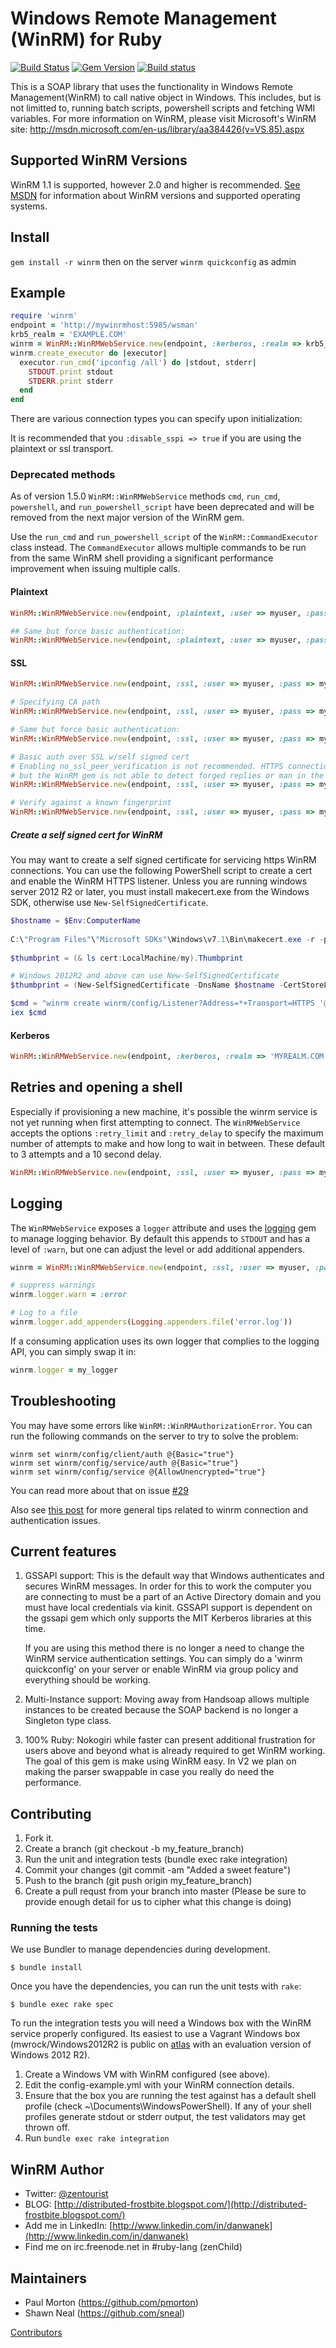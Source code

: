 # Windows Remote Management (WinRM) for Ruby
[![Build Status](https://travis-ci.org/WinRb/WinRM.svg?branch=master)](https://travis-ci.org/WinRb/WinRM)
[![Gem Version](https://badge.fury.io/rb/winrm.svg)](http://badge.fury.io/rb/winrm)
[![Build status](https://ci.appveyor.com/api/projects/status/ods9tvos78k5c15h?svg=true)](https://ci.appveyor.com/project/winrb/winrm)

This is a SOAP library that uses the functionality in Windows Remote
Management(WinRM) to call native object in Windows.  This includes, but is
not limitted to, running batch scripts, powershell scripts and fetching WMI
variables.  For more information on WinRM, please visit Microsoft's WinRM
site: http://msdn.microsoft.com/en-us/library/aa384426(v=VS.85).aspx

## Supported WinRM Versions
WinRM 1.1 is supported, however 2.0 and higher is recommended. [See MSDN](http://technet.microsoft.com/en-us/library/ff520073(v=ws.10).aspx) for information about WinRM versions and supported operating systems.

## Install
`gem install -r winrm` then on the server `winrm quickconfig` as admin

## Example
```ruby
require 'winrm'
endpoint = 'http://mywinrmhost:5985/wsman'
krb5_realm = 'EXAMPLE.COM'
winrm = WinRM::WinRMWebService.new(endpoint, :kerberos, :realm => krb5_realm)
winrm.create_executor do |executor|
  executor.run_cmd('ipconfig /all') do |stdout, stderr|
    STDOUT.print stdout
    STDERR.print stderr
  end
end
```

There are various connection types you can specify upon initialization:

It is recommended that you <code>:disable_sspi => true</code> if you are using the plaintext or ssl transport.

### Deprecated methods
As of version 1.5.0 `WinRM::WinRMWebService` methods `cmd`, `run_cmd`, `powershell`, and `run_powershell_script` have been deprecated and will be removed from the next major version of the WinRM gem.

Use the `run_cmd` and `run_powershell_script` of the `WinRM::CommandExecutor` class instead. The `CommandExecutor` allows multiple commands to be run from the same WinRM shell providing a significant performance improvement when issuing multiple calls.

#### Plaintext
```ruby
WinRM::WinRMWebService.new(endpoint, :plaintext, :user => myuser, :pass => mypass, :disable_sspi => true)

## Same but force basic authentication:
WinRM::WinRMWebService.new(endpoint, :plaintext, :user => myuser, :pass => mypass, :basic_auth_only => true)
```

#### SSL
```ruby
WinRM::WinRMWebService.new(endpoint, :ssl, :user => myuser, :pass => mypass, :disable_sspi => true)

# Specifying CA path
WinRM::WinRMWebService.new(endpoint, :ssl, :user => myuser, :pass => mypass, :ca_trust_path => '/etc/ssl/certs/cert.pem', :basic_auth_only => true)

# Same but force basic authentication:
WinRM::WinRMWebService.new(endpoint, :ssl, :user => myuser, :pass => mypass, :basic_auth_only => true)

# Basic auth over SSL w/self signed cert
# Enabling no_ssl_peer_verification is not recommended. HTTPS connections are still encrypted,
# but the WinRM gem is not able to detect forged replies or man in the middle attacks.
WinRM::WinRMWebService.new(endpoint, :ssl, :user => myuser, :pass => mypass, :basic_auth_only => true, :no_ssl_peer_verification => true)

# Verify against a known fingerprint
WinRM::WinRMWebService.new(endpoint, :ssl, :user => myuser, :pass => mypass, :basic_auth_only => true, :ssl_peer_fingerprint => '6C04B1A997BA19454B0CD31C65D7020A6FC2669D')
```

##### Create a self signed cert for WinRM
You may want to create a self signed certificate for servicing https WinRM connections. You can use the following PowerShell script to create a cert and enable the WinRM HTTPS listener. Unless you are running windows server 2012 R2 or later, you must install makecert.exe from the Windows SDK, otherwise use `New-SelfSignedCertificate`.

```powershell
$hostname = $Env:ComputerName
 
C:\"Program Files"\"Microsoft SDKs"\Windows\v7.1\Bin\makecert.exe -r -pe -n "CN=$hostname,O=vagrant" -eku 1.3.6.1.5.5.7.3.1 -ss my -sr localMachine -sky exchange -sp "Microsoft RSA SChannel Cryptographic Provider" -sy 12 "$hostname.cer"
 
$thumbprint = (& ls cert:LocalMachine/my).Thumbprint

# Windows 2012R2 and above can use New-SelfSignedCertificate
$thumbprint = (New-SelfSignedCertificate -DnsName $hostname -CertStoreLocation cert:\LocalMachine\my).Thumbprint

$cmd = "winrm create winrm/config/Listener?Address=*+Transport=HTTPS '@{Hostname=`"$hostname`";CertificateThumbprint=`"$thumbprint`"}'"
iex $cmd
```

#### Kerberos
```ruby
WinRM::WinRMWebService.new(endpoint, :kerberos, :realm => 'MYREALM.COM')
```

## Retries and opening a shell
Especially if provisioning a new machine, it's possible the winrm service is not yet running when first attempting to connect. The `WinRMWebService` accepts the options `:retry_limit` and `:retry_delay` to specify the maximum number of attempts to make and how long to wait in between. These default to 3 attempts and a 10 second delay.
```ruby
WinRM::WinRMWebService.new(endpoint, :ssl, :user => myuser, :pass => mypass, :retry_limit => 30, :retry_delay => 10)
```

## Logging
The `WinRMWebService` exposes a `logger` attribute and uses the [logging](https://rubygems.org/gems/logging) gem to manage logging behavior. By default this appends to `STDOUT` and has a level of `:warn`, but one can adjust the level or add additional appenders.
```ruby
winrm = WinRM::WinRMWebService.new(endpoint, :ssl, :user => myuser, :pass => mypass)

# suppress warnings
winrm.logger.warn = :error

# Log to a file
winrm.logger.add_appenders(Logging.appenders.file('error.log'))
```

If a consuming application uses its own logger that complies to the logging API, you can simply swap it in:
```ruby
winrm.logger = my_logger
```

## Troubleshooting
You may have some errors like ```WinRM::WinRMAuthorizationError```.
You can run the following commands on the server to try to solve the problem:
```
winrm set winrm/config/client/auth @{Basic="true"}
winrm set winrm/config/service/auth @{Basic="true"}
winrm set winrm/config/service @{AllowUnencrypted="true"}
```
You can read more about that on issue [#29](https://github.com/WinRb/WinRM/issues/29)

Also see [this post](http://www.hurryupandwait.io/blog/understanding-and-troubleshooting-winrm-connection-and-authentication-a-thrill-seekers-guide-to-adventure) for more general tips related to winrm connection and authentication issues.


## Current features

1. GSSAPI support:  This is the default way that Windows authenticates and
   secures WinRM messages. In order for this to work the computer you are
   connecting to must be a part of an Active Directory domain and you must
   have local credentials via kinit. GSSAPI support is dependent on the
   gssapi gem which only supports the MIT Kerberos libraries at this time.

   If you are using this method there is no longer a need to change the
   WinRM service authentication settings. You can simply do a
   'winrm quickconfig' on your server or enable WinRM via group policy and
   everything should be working.

2. Multi-Instance support:  Moving away from Handsoap allows multiple
   instances to be created because the SOAP backend is no longer a Singleton
   type class.

3. 100% Ruby: Nokogiri while faster can present additional frustration for
   users above and beyond what is already required to get WinRM working.
   The goal of this gem is make using WinRM easy. In V2 we plan on making
   the parser swappable in case you really do need the performance.

## Contributing

1. Fork it.
2. Create a branch (git checkout -b my_feature_branch)
3. Run the unit and integration tests (bundle exec rake integration)
4. Commit your changes (git commit -am "Added a sweet feature")
5. Push to the branch (git push origin my_feature_branch)
6. Create a pull requst from your branch into master (Please be sure to provide enough detail for us to cipher what this change is doing)

### Running the tests

We use Bundler to manage dependencies during development.

```
$ bundle install
```

Once you have the dependencies, you can run the unit tests with `rake`:

```
$ bundle exec rake spec
```

To run the integration tests you will need a Windows box with the WinRM service properly configured. Its easiest to use a Vagrant Windows box (mwrock/Windows2012R2 is public on [atlas](https://atlas.hashicorp.com/mwrock/boxes/Windows2012R2) with an evaluation version of Windows 2012 R2).

1. Create a Windows VM with WinRM configured (see above).
2. Edit the config-example.yml with your WinRM connection details.
3. Ensure that the box you are running the test against has a default shell profile (check ~\Documents\WindowsPowerShell).  If any of your shell profiles generate stdout or stderr output, the test validators may get thrown off.
4. Run `bundle exec rake integration`

## WinRM Author
* Twitter: [@zentourist](https://twitter.com/zentourist)
* BLOG:  [http://distributed-frostbite.blogspot.com/](http://distributed-frostbite.blogspot.com/)
* Add me in LinkedIn:  [http://www.linkedin.com/in/danwanek](http://www.linkedin.com/in/danwanek)
* Find me on irc.freenode.net in #ruby-lang (zenChild)

## Maintainers
* Paul Morton (https://github.com/pmorton)
* Shawn Neal (https://github.com/sneal)

[Contributors](https://github.com/WinRb/WinRM/graphs/contributors)
